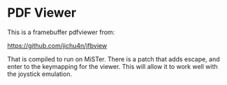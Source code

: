 
# PDF Viewer 

This is a framebuffer pdfviewer from:

https://github.com/jichu4n/jfbview

That is compiled to run on MiSTer. There is a patch that adds escape, and enter to the keymapping for the viewer. This will allow it to work well with the joystick emulation.





